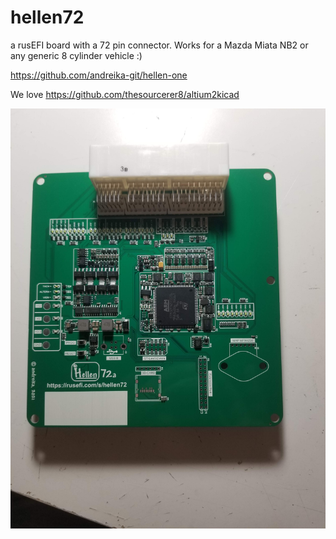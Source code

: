 # hellen72

a rusEFI board with a 72 pin connector. Works for a Mazda Miata NB2 or any generic 8 cylinder vehicle :)

https://github.com/andreika-git/hellen-one

We love https://github.com/thesourcerer8/altium2kicad

![x](hellen72a.jpg)